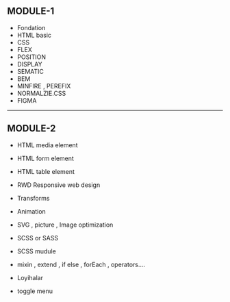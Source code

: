 ## MODULE-1

- Fondation
- HTML basic
- CSS
- FLEX
- POSITION
- DISPLAY
- SEMATIC 
- BEM
- MINFIRE , PEREFIX 
- NORMALZIE.CSS
- FIGMA 

<hr/>


## MODULE-2

- HTML media element 
- HTML form element
- HTML table element

- RWD Responsive web design
- Transforms
- Animation 
- SVG , picture , Image optimization
- SCSS or SASS
- SCSS mudule
- mixin , extend , if else , forEach , operators....
- Loyihalar
- toggle menu 



